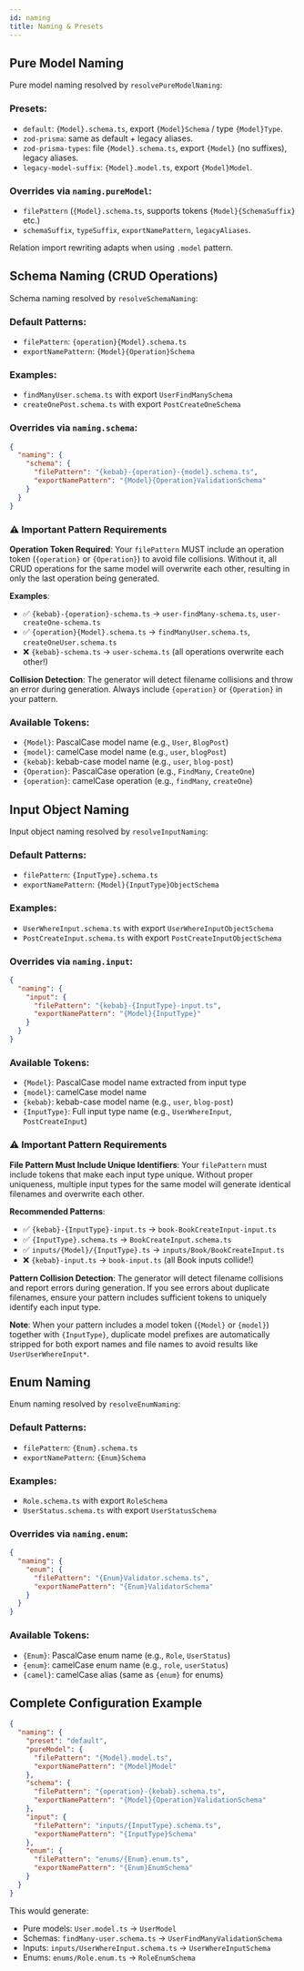 ```yaml
---
id: naming
title: Naming & Presets
---
```


## Pure Model Naming

Pure model naming resolved by `resolvePureModelNaming`:

### Presets:

- `default`: `{Model}.schema.ts`, export `{Model}Schema` / type `{Model}Type`.
- `zod-prisma`: same as default + legacy aliases.
- `zod-prisma-types`: file `{Model}.schema.ts`, export `{Model}` (no suffixes), legacy aliases.
- `legacy-model-suffix`: `{Model}.model.ts`, export `{Model}Model`.

### Overrides via `naming.pureModel`:

- `filePattern` (`{Model}.schema.ts`, supports tokens `{Model}{SchemaSuffix}` etc.)
- `schemaSuffix`, `typeSuffix`, `exportNamePattern`, `legacyAliases`.

Relation import rewriting adapts when using `.model` pattern.

## Schema Naming (CRUD Operations)

Schema naming resolved by `resolveSchemaNaming`:

### Default Patterns:
- `filePattern`: `{operation}{Model}.schema.ts`
- `exportNamePattern`: `{Model}{Operation}Schema`

### Examples:
- `findManyUser.schema.ts` with export `UserFindManySchema`
- `createOnePost.schema.ts` with export `PostCreateOneSchema`

### Overrides via `naming.schema`:
```json
{
  "naming": {
    "schema": {
      "filePattern": "{kebab}-{operation}-{model}.schema.ts",
      "exportNamePattern": "{Model}{Operation}ValidationSchema"
    }
  }
}
```

### ⚠️ Important Pattern Requirements

**Operation Token Required**: Your `filePattern` MUST include an operation token (`{operation}` or `{Operation}`) to avoid file collisions. Without it, all CRUD operations for the same model will overwrite each other, resulting in only the last operation being generated.

**Examples**:
- ✅ `{kebab}-{operation}-schema.ts` → `user-findMany-schema.ts`, `user-createOne-schema.ts`
- ✅ `{operation}{Model}.schema.ts` → `findManyUser.schema.ts`, `createOneUser.schema.ts`
- ❌ `{kebab}-schema.ts` → `user-schema.ts` (all operations overwrite each other!)

**Collision Detection**: The generator will detect filename collisions and throw an error during generation. Always include `{operation}` or `{Operation}` in your pattern.

### Available Tokens:
- `{Model}`: PascalCase model name (e.g., `User`, `BlogPost`)
- `{model}`: camelCase model name (e.g., `user`, `blogPost`)
- `{kebab}`: kebab-case model name (e.g., `user`, `blog-post`)
- `{Operation}`: PascalCase operation (e.g., `FindMany`, `CreateOne`)
- `{operation}`: camelCase operation (e.g., `findMany`, `createOne`)

## Input Object Naming

Input object naming resolved by `resolveInputNaming`:

### Default Patterns:
- `filePattern`: `{InputType}.schema.ts`
- `exportNamePattern`: `{Model}{InputType}ObjectSchema`

### Examples:
- `UserWhereInput.schema.ts` with export `UserWhereInputObjectSchema`
- `PostCreateInput.schema.ts` with export `PostCreateInputObjectSchema`

### Overrides via `naming.input`:
```json
{
  "naming": {
    "input": {
      "filePattern": "{kebab}-{InputType}-input.ts",
      "exportNamePattern": "{Model}{InputType}"
    }
  }
}
```

### Available Tokens:
- `{Model}`: PascalCase model name extracted from input type
- `{model}`: camelCase model name
- `{kebab}`: kebab-case model name (e.g., `user`, `blog-post`)
- `{InputType}`: Full input type name (e.g., `UserWhereInput`, `PostCreateInput`)

### ⚠️ Important Pattern Requirements

**File Pattern Must Include Unique Identifiers**: Your `filePattern` must include tokens that make each input type unique. Without proper uniqueness, multiple input types for the same model will generate identical filenames and overwrite each other.

**Recommended Patterns**:
- ✅ `{kebab}-{InputType}-input.ts` → `book-BookCreateInput-input.ts`
- ✅ `{InputType}.schema.ts` → `BookCreateInput.schema.ts`
- ✅ `inputs/{Model}/{InputType}.ts` → `inputs/Book/BookCreateInput.ts`
- ❌ `{kebab}-input.ts` → `book-input.ts` (all Book inputs collide!)

**Pattern Collision Detection**: The generator will detect filename collisions and report errors during generation. If you see errors about duplicate filenames, ensure your pattern includes sufficient tokens to uniquely identify each input type.

**Note**: When your pattern includes a model token (`{Model}` or `{model}`) together with `{InputType}`, duplicate model prefixes are automatically stripped for both export names and file names to avoid results like `UserUserWhereInput*`.

## Enum Naming

Enum naming resolved by `resolveEnumNaming`:

### Default Patterns:
- `filePattern`: `{Enum}.schema.ts`
- `exportNamePattern`: `{Enum}Schema`

### Examples:
- `Role.schema.ts` with export `RoleSchema`
- `UserStatus.schema.ts` with export `UserStatusSchema`

### Overrides via `naming.enum`:
```json
{
  "naming": {
    "enum": {
      "filePattern": "{Enum}Validator.schema.ts",
      "exportNamePattern": "{Enum}ValidatorSchema"
    }
  }
}
```

### Available Tokens:
- `{Enum}`: PascalCase enum name (e.g., `Role`, `UserStatus`)
- `{enum}`: camelCase enum name (e.g., `role`, `userStatus`)
- `{camel}`: camelCase alias (same as `{enum}` for enums)

## Complete Configuration Example

```json
{
  "naming": {
    "preset": "default",
    "pureModel": {
      "filePattern": "{Model}.model.ts",
      "exportNamePattern": "{Model}Model"
    },
    "schema": {
      "filePattern": "{operation}-{kebab}.schema.ts",
      "exportNamePattern": "{Model}{Operation}ValidationSchema"
    },
    "input": {
      "filePattern": "inputs/{InputType}.schema.ts",
      "exportNamePattern": "{InputType}Schema"
    },
    "enum": {
      "filePattern": "enums/{Enum}.enum.ts",
      "exportNamePattern": "{Enum}EnumSchema"
    }
  }
}
```

This would generate:
- Pure models: `User.model.ts` → `UserModel`
- Schemas: `findMany-user.schema.ts` → `UserFindManyValidationSchema`
- Inputs: `inputs/UserWhereInput.schema.ts` → `UserWhereInputSchema`
- Enums: `enums/Role.enum.ts` → `RoleEnumSchema`
